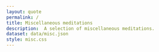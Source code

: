 ```yaml
---
layout: quote
permalink: /
title: Miscellaneous meditations
description:  A selection of miscellaneous meditations.
dataset: data/misc.json
style: misc.css
---
```

